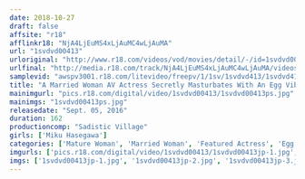 ```yaml
---
date: 2018-10-27
draft: false
affsite: "r18"
afflinkr18: "NjA4LjEuMS4xLjAuMC4wLjAuMA"
url: "1svdvd00413"
urloriginal: "http://www.r18.com/videos/vod/movies/detail/-/id=1svdvd00413"
urlfinal: "http://media.r18.com/track/NjA4LjEuMS4xLjAuMC4wLjAuMA/videos/vod/movies/detail/-/id=1svdvd00413"
samplevid: "awspv3001.r18.com/litevideo/freepv/1/1sv/1svdvd413/1svdvd413_dmb_w.mp4"
title: "A Married Woman AV Actress Secretly Masturbates With An Egg Vibrator Behind Her Husband's Back At Her Real Life Home! Miku Hasegawa"
mainimgurl: "pics.r18.com/digital/video/1svdvd00413/1svdvd00413ps.jpg"
mainimgs: "1svdvd00413ps.jpg"
releasedate: "Sept. 05, 2016"
duration: 162
productioncomp: "Sadistic Village"
girls: ['Miku Hasegawa']
categories: ['Mature Woman', 'Married Woman', 'Featured Actress', 'Egg Vibrator', 'Hi-Def']
imgurls: ['pics.r18.com/digital/video/1svdvd00413/1svdvd00413jp-1.jpg', 'pics.r18.com/digital/video/1svdvd00413/1svdvd00413jp-2.jpg', 'pics.r18.com/digital/video/1svdvd00413/1svdvd00413jp-3.jpg', 'pics.r18.com/digital/video/1svdvd00413/1svdvd00413jp-4.jpg', 'pics.r18.com/digital/video/1svdvd00413/1svdvd00413jp-5.jpg', 'pics.r18.com/digital/video/1svdvd00413/1svdvd00413jp-6.jpg', 'pics.r18.com/digital/video/1svdvd00413/1svdvd00413jp-7.jpg', 'pics.r18.com/digital/video/1svdvd00413/1svdvd00413jp-8.jpg', 'pics.r18.com/digital/video/1svdvd00413/1svdvd00413jp-9.jpg', 'pics.r18.com/digital/video/1svdvd00413/1svdvd00413jp-10.jpg', 'pics.r18.com/digital/video/1svdvd00413/1svdvd00413jp-11.jpg', 'pics.r18.com/digital/video/1svdvd00413/1svdvd00413jp-12.jpg', 'pics.r18.com/digital/video/1svdvd00413/1svdvd00413jp-13.jpg', 'pics.r18.com/digital/video/1svdvd00413/1svdvd00413jp-14.jpg', 'pics.r18.com/digital/video/1svdvd00413/1svdvd00413jp-15.jpg', 'pics.r18.com/digital/video/1svdvd00413/1svdvd00413jp-16.jpg', 'pics.r18.com/digital/video/1svdvd00413/1svdvd00413jp-17.jpg', 'pics.r18.com/digital/video/1svdvd00413/1svdvd00413jp-18.jpg', 'pics.r18.com/digital/video/1svdvd00413/1svdvd00413jp-19.jpg', 'pics.r18.com/digital/video/1svdvd00413/1svdvd00413jp-20.jpg']
imgs: ['1svdvd00413jp-1.jpg', '1svdvd00413jp-2.jpg', '1svdvd00413jp-3.jpg', '1svdvd00413jp-4.jpg', '1svdvd00413jp-5.jpg', '1svdvd00413jp-6.jpg', '1svdvd00413jp-7.jpg', '1svdvd00413jp-8.jpg', '1svdvd00413jp-9.jpg', '1svdvd00413jp-10.jpg', '1svdvd00413jp-11.jpg', '1svdvd00413jp-12.jpg', '1svdvd00413jp-13.jpg', '1svdvd00413jp-14.jpg', '1svdvd00413jp-15.jpg', '1svdvd00413jp-16.jpg', '1svdvd00413jp-17.jpg', '1svdvd00413jp-18.jpg', '1svdvd00413jp-19.jpg', '1svdvd00413jp-20.jpg']
---
```

